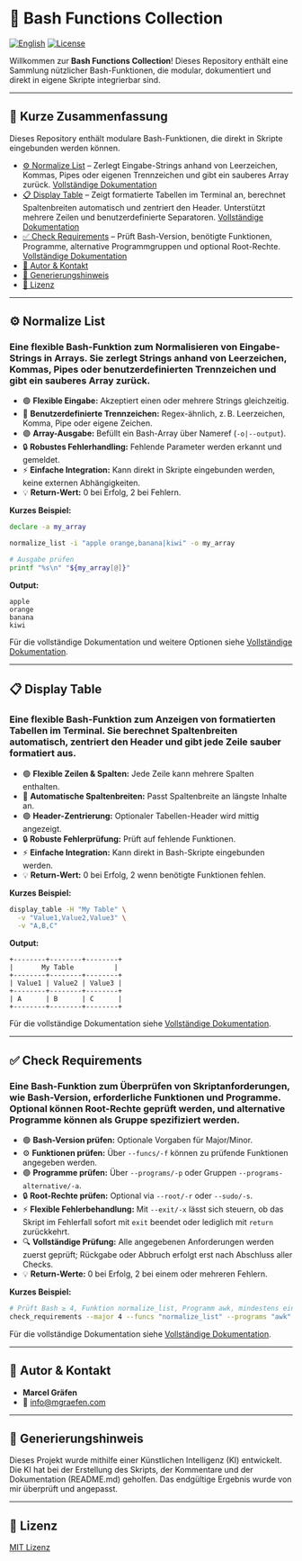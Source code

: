 # 📂 Bash Functions Collection

[![English](https://img.shields.io/badge/Sprache-English-blue)](./README.md)
[![License](https://img.shields.io/badge/license-MIT-lightgrey.svg)](https://opensource.org/licenses/MIT)

Willkommen zur **Bash Functions Collection**!
Dieses Repository enthält eine Sammlung nützlicher Bash-Funktionen, die modular, dokumentiert und direkt in eigene Skripte integrierbar sind.

---

## 📌 Kurze Zusammenfassung

Dieses Repository enthält modulare Bash-Funktionen, die direkt in Skripte eingebunden werden können.

* [⚙️ Normalize List](#%EF%B8%8F-normalize-list) – Zerlegt Eingabe-Strings anhand von Leerzeichen, Kommas, Pipes oder eigenen Trennzeichen und gibt ein sauberes Array zurück. [Vollständige Dokumentation](Normalize%20List/README.de.md)
* [📋 Display Table](#-display-table) – Zeigt formatierte Tabellen im Terminal an, berechnet Spaltenbreiten automatisch und zentriert den Header. Unterstützt mehrere Zeilen und benutzerdefinierte Separatoren. [Vollständige Dokumentation](Display%20Table/README.de.md)
* [✅ Check Requirements](#-check-requirements) – Prüft Bash-Version, benötigte Funktionen, Programme, alternative Programmgruppen und optional Root-Rechte. [Vollständige Dokumentation](Check%20Requirements/README.de.md)
* [👤 Autor & Kontakt](#-autor--kontakt)
* [🤖 Generierungshinweis](#-generierungshinweis)
* [📜 Lizenz](#-lizenz)

---

## ⚙️ Normalize List

### Eine flexible Bash-Funktion zum Normalisieren von Eingabe-Strings in Arrays. Sie zerlegt Strings anhand von Leerzeichen, Kommas, Pipes oder benutzerdefinierten Trennzeichen und gibt ein sauberes Array zurück.

* 🟢 **Flexible Eingabe:** Akzeptiert einen oder mehrere Strings gleichzeitig.
* 🔹 **Benutzerdefinierte Trennzeichen:** Regex-ähnlich, z. B. Leerzeichen, Komma, Pipe oder eigene Zeichen.
* 🟣 **Array-Ausgabe:** Befüllt ein Bash-Array über Nameref (`-o|--output`).
* 🔒 **Robustes Fehlerhandling:** Fehlende Parameter werden erkannt und gemeldet.
* ⚡ **Einfache Integration:** Kann direkt in Skripte eingebunden werden, keine externen Abhängigkeiten.
* 💡 **Return-Wert:** 0 bei Erfolg, 2 bei Fehlern.

**Kurzes Beispiel:**

```bash
declare -a my_array

normalize_list -i "apple orange,banana|kiwi" -o my_array

# Ausgabe prüfen
printf "%s\n" "${my_array[@]}"
```

**Output:**

```
apple
orange
banana
kiwi
```

Für die vollständige Dokumentation und weitere Optionen siehe [Vollständige Dokumentation](Normalize%20List/README.de.md).

---

## 📋 Display Table

### Eine flexible Bash-Funktion zum Anzeigen von formatierten Tabellen im Terminal. Sie berechnet Spaltenbreiten automatisch, zentriert den Header und gibt jede Zeile sauber formatiert aus.

* 🟢 **Flexible Zeilen & Spalten:** Jede Zeile kann mehrere Spalten enthalten.
* 🔹 **Automatische Spaltenbreiten:** Passt Spaltenbreite an längste Inhalte an.
* 🟣 **Header-Zentrierung:** Optionaler Tabellen-Header wird mittig angezeigt.
* 🔒 **Robuste Fehlerprüfung:** Prüft auf fehlende Funktionen.
* ⚡ **Einfache Integration:** Kann direkt in Bash-Skripte eingebunden werden.
* 💡 **Return-Wert:** 0 bei Erfolg, 2 wenn benötigte Funktionen fehlen.

**Kurzes Beispiel:**

```bash
display_table -H "My Table" \
  -v "Value1,Value2,Value3" \
  -v "A,B,C"
```

**Output:**

```
+--------+--------+--------+
|       My Table          |
+--------+--------+--------+
| Value1 | Value2 | Value3 |
+--------+--------+--------+
| A      | B      | C      |
+--------+--------+--------+
```

Für die vollständige Dokumentation siehe [Vollständige Dokumentation](Display%20Table/README.de.md).

---

## ✅ Check Requirements

### Eine Bash-Funktion zum Überprüfen von Skriptanforderungen, wie Bash-Version, erforderliche Funktionen und Programme. Optional können Root-Rechte geprüft werden, und alternative Programme können als Gruppe spezifiziert werden.

* 🟢 **Bash-Version prüfen:** Optionale Vorgaben für Major/Minor.
* ⚙️ **Funktionen prüfen:** Über `--funcs/-f` können zu prüfende Funktionen angegeben werden.
* 🟣 **Programme prüfen:** Über `--programs/-p` oder Gruppen `--programs-alternative/-a`.
* 🔒 **Root-Rechte prüfen:** Optional via `--root/-r` oder `--sudo/-s`.
* ⚡ **Flexible Fehlerbehandlung:** Mit `--exit/-x` lässt sich steuern, ob das Skript im Fehlerfall sofort mit `exit` beendet oder lediglich mit `return` zurückkehrt.
* 🔍 **Vollständige Prüfung:** Alle angegebenen Anforderungen werden zuerst geprüft; Rückgabe oder Abbruch erfolgt erst nach Abschluss aller Checks.
* 💡 **Return-Werte:** 0 bei Erfolg, 2 bei einem oder mehreren Fehlern.

**Kurzes Beispiel:**

```bash
# Prüft Bash ≥ 4, Funktion normalize_list, Programm awk, mindestens eines der Programme git oder svn, und Root-Rechte
check_requirements --major 4 --funcs "normalize_list" --programs "awk" --programs-alternative "git svn" --root
```

Für die vollständige Dokumentation siehe [Vollständige Dokumentation](Check%20Requirements/README.de.md).

---

## 👤 Autor & Kontakt

* **Marcel Gräfen**
* 📧 [info@mgraefen.com](mailto:info@mgraefen.com)

---

## 🤖 Generierungshinweis

Dieses Projekt wurde mithilfe einer Künstlichen Intelligenz (KI) entwickelt.
Die KI hat bei der Erstellung des Skripts, der Kommentare und der Dokumentation (README.md) geholfen.
Das endgültige Ergebnis wurde von mir überprüft und angepasst.

---

## 📜 Lizenz

[MIT Lizenz](LICENSE)
